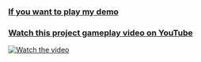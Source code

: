 ### [If you want to play my demo](https://drive.google.com/file/d/1RdWIY0h2gS_5gOYK6WXaU4TFYp5_0Nmd/view?usp=sharing)


### [Watch this project gameplay video on YouTube](https://youtu.be/QVXG2g9C6ko)

[![Watch the video](https://img.youtube.com/vi/QVXG2g9C6ko/maxresdefault.jpg)](https://youtu.be/QVXG2g9C6ko)
